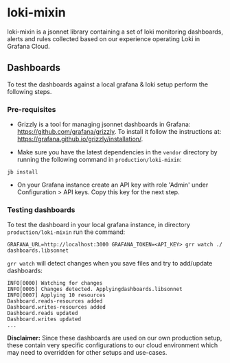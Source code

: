 # loki-mixin

loki-mixin is a jsonnet library containing a set of loki monitoring dashboards, alerts and rules collected based on our experience operating Loki in Grafana Cloud.

## Dashboards

To test the dashboards against a local grafana & loki setup perform the following steps.

### Pre-requisites

* Grizzly is a tool for managing jsonnet dashboards in Grafana: https://github.com/grafana/grizzly.
To install it follow the instructions at: https://grafana.github.io/grizzly/installation/.

* Make sure you have the latest dependencies in the `vendor` directory by running the following command in `production/loki-mixin`:

```shell
jb install
```

* On your Grafana instance create an API key with role 'Admin' under Configuration > API keys. 
Copy this key for the next step.

### Testing dashboards

To test the dashboard in your local grafana instance, in directory `production/loki-mixin` run the command:

```shell
GRAFANA_URL=http://localhost:3000 GRAFANA_TOKEN=<API_KEY> grr watch ./ dashboards.libsonnet
```

`grr watch` will detect changes when you save files and try to add/update dashboards:

```shell
INFO[0000] Watching for changes
INFO[0005] Changes detected. Applyingdashboards.libsonnet
INFO[0007] Applying 10 resources
Dashboard.reads-resources added
Dashboard.writes-resources added
Dashboard.reads updated
Dashboard.writes updated
...
```

**Disclaimer:** Since these dashboards are used on our own production setup, these contain very specific configurations to our cloud environment which may need to overridden for other setups and use-cases.
